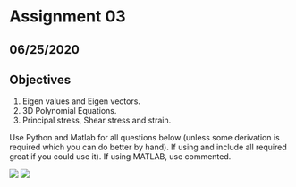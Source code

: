 # Assignment 03

## 06/25/2020

## Objectives

1. Eigen values and Eigen vectors.
2. 3D Polynomial Equations.
3. Principal stress, Shear stress and strain.

Use Python and Matlab for all questions below (unless some derivation is required which you can do
better by hand). If using and include all required great if you could use it). If using MATLAB, use commented.

![](images/assignment03_01.png)
![](images/assignment03_02.png)

